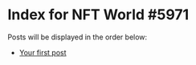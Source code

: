 # Index for NFT World #5971
Posts will be displayed in the order below:

- [Your first post](./001-first.md)

